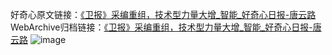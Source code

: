 好奇心原文链接：[《卫报》采编重组，技术型力量大增_智能_好奇心日报-唐云路](https://www.qdaily.com/articles/2785.html)
WebArchive归档链接：[《卫报》采编重组，技术型力量大增_智能_好奇心日报-唐云路](http://web.archive.org/web/20190623151409/https://www.qdaily.com/articles/2785.html)
![image](http://ww3.sinaimg.cn/large/007d5XDply1g3v6inretuj30u032tb29)
